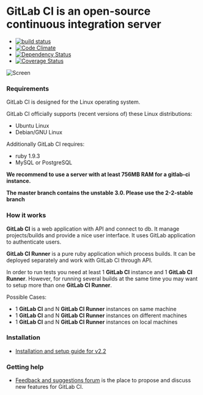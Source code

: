 # GitLab CI is an open-source continuous integration server

* [![build status](https://secure.travis-ci.org/gitlabhq/gitlab-ci.png)](https://travis-ci.org/gitlabhq/gitlab-ci)
* [![Code Climate](https://codeclimate.com/github/gitlabhq/gitlab-ci.png)](https://codeclimate.com/github/gitlabhq/gitlab-ci)
* [![Dependency Status](https://gemnasium.com/gitlabhq/gitlab-ci.png)](https://gemnasium.com/gitlabhq/gitlab-ci)
* [![Coverage Status](https://coveralls.io/repos/gitlabhq/gitlab-ci/badge.png?branch=master)](https://coveralls.io/r/gitlabhq/gitlab-ci)

![Screen](https://github.com/downloads/gitlabhq/gitlab-ci/gitlab_ci_preview.png)

### Requirements

GitLab CI is designed for the Linux operating system.

GitLab CI officially supports (recent versions of) these Linux distributions:

* Ubuntu Linux
* Debian/GNU Linux

Additionally GitLab CI requires:

* ruby 1.9.3
* MySQL or PostgreSQL

__We recommend to use a server with at least 756MB RAM for a gitlab-ci instance.__

__The master branch contains the unstable 3.0. Please use the 2-2-stable branch__


### How it works

__GitLab CI__ is a web application with API and connect to db. 
It manage projects/builds and provide a nice user interface. 
It uses GitLab application to authenticate users.

__GitLab CI Runner__ is a pure ruby application which process builds.
It can be deployed separately and work with GitLab CI through API.

In order to run tests you need at least 1 __GitLab CI__ instance and 1 __GitLab CI Runner__.
However, for running several builds at the same time you may want to setup more than one __GitLab CI Runner__.

Possible Cases: 

* 1 __GitLab CI__ and N __GitLab CI Runner__ instances on same machine
* 1 __GitLab CI__ and N __GitLab CI Runner__ instances on different machines
* 1 __GitLab CI__ and N __GitLab CI Runner__ instances on local machines


### Installation

* [Installation and setup guide for v2.2](https://github.com/gitlabhq/gitlab-ci/blob/2-2-stable/doc/installation.md)

### Getting help

* [Feedback and suggestions forum](http://feedback.gitlab.com/forums/176466-general/category/64310-gitlab-ci) is the place to propose and discuss new features for GitLab CI.
